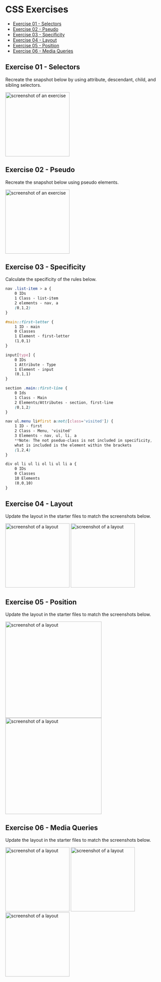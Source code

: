 # CSS Exercises

- [Exercise 01 - Selectors](#ex01)
- [Exercise 02 - Pseudo](#ex02)
- [Exercise 03 - Specificity](#ex03)
- [Exercise 04 - Layout](#ex04)
- [Exercise 05 - Position](#ex05)
- [Exercise 06 - Media Queries](#ex06)

## <a id="ex01"></a> Exercise 01 - Selectors

Recreate the snapshot below by using attribute, descendant, child, and sibling selectors.

<img src="../_assets/css-exercises/css-ex01-selectors.png" height=200 alt="screenshot of an exercise">

## <a id="ex02"></a> Exercise 02 - Pseudo

Recreate the snapshot below using pseudo elements.

<img src="../_assets/css-exercises/css-ex02-pseudo.png" height=200 alt="screenshot of an exercise">

## <a id="ex03"></a> Exercise 03 - Specificity

Calculate the specificity of the rules below.

```css
nav .list-item > a {
    0 IDs
    1 Class - list-item
    2 elements - nav, a
    (0,1,2)
}

#main::first-letter {
    1 ID - main
    0 Classes
    1 Element - first-letter
    (1,0,1)
}

input[type] {
    0 IDs
    1 Attribute - Type
    1 Element - input
    (0,1,1)
}

section .main::first-line {
    0 Ids
    1 Class - Main
    2 Elements/Attributes - section, first-line
    (0,1,2)
}

nav ul.menu li#first a:not([class='visited']) {
    1 ID - first
    2 Class - Menu, 'visited'
    3 Elements - nav, ul, li, a
    **Note: The not pseduo-class is not included in specificity,
    what is included is the element within the brackets
    (1,2,4)
}

div ol li ul li ol li ul li a {
    0 IDs
    0 Classes
    10 Elements
    (0,0,10)
}
```

## <a id="ex04"></a> Exercise 04 - Layout

Update the layout in the starter files to match the screenshots below.

<img src="../_assets/css-exercises/css-ex04-layout-01.png" height=200 alt="screenshot of a layout">
<img src="../_assets/css-exercises/css-ex04-layout-02.png" height=200 alt="screenshot of a layout">

## <a id="ex05"></a> Exercise 05 - Position

Update the layout in the starter files to match the screenshots below.

<img src="../_assets/css-exercises/css-ex05-position-01.png" height=300 alt="screenshot of a layout">
<img src="../_assets/css-exercises/css-ex05-position-02.png" height=300 alt="screenshot of a layout">

## <a id="ex06"></a> Exercise 06 - Media Queries

Update the layout in the starter files to match the screenshots below.

<img src="../_assets/css-exercises/css-ex06-media-queries-01.png" height=200 alt="screenshot of a layout">
<img src="../_assets/css-exercises/css-ex06-media-queries-02.png" height=200 alt="screenshot of a layout">
<img src="../_assets/css-exercises/css-ex06-media-queries-03.png" height=200 alt="screenshot of a layout">
